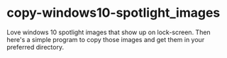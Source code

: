 # copy-windows10-spotlight_images
Love windows 10 spotlight images that show up on lock-screen. Then here's a simple program to copy those images and get them in your preferred directory.
